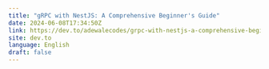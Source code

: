 ```yaml
---
title: "gRPC with NestJS: A Comprehensive Beginner's Guide"
date: 2024-06-08T17:34:50Z
link: https://dev.to/adewalecodes/grpc-with-nestjs-a-comprehensive-beginners-guide-4mi9?utm_medium=RSS&utm_source=news.12bit.vn
site: dev.to
language: English
draft: false
---
```

